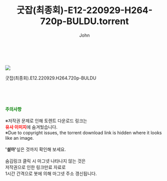 ﻿---
layout: post
title:  "    굿잡(최종회)-E12-220929-H264-720p-BULDU.torrent"
author: John
categories: [ 드라마 ]
tags: [  ]
image: https://torrentrj56.com/uploadfile/full/e57302c094a9e01e4b8694af34758ed876953027.jpg 
description: "    굿잡(최종회)-E12-220929-H264-720p-BULDU torrent 정보 공유"
toc: true
toc_sticky: true
---

<br>
<p><img src="https://torrentrj56.com/uploadfile/full/e57302c094a9e01e4b8694af34758ed876953027.jpg"/></p>
 굿잡(최종회).E12.220929.H264.720p-BULDU  
    
<br><br><br>
<p data-ke-size="size16"><b><span style="color: green;">주의사항</span></b><br /><br />※저작권 문제로 인해 토렌트 다운로드 링크는<br /><b><span style="color: red;">유사 이미지</span></b>에 숨겨뒀습니다.<br />※Due to copyright issues, the torrent download link is hidden where it looks like an image.<br /><br /><b>'설마'</b>싶은 것까지 확인해 보세요.<br /><br />숨김링크 클릭 시 마그넷 나타나지 않는 것은<br />저작권으로 인한 링크만료 자료로<br />1시간 간격으로 봇에 의해 마그넷 주소 갱신됩니다.</p>
